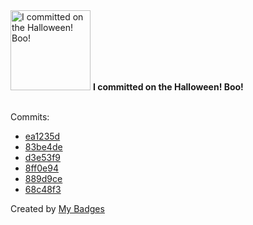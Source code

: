 <img src="https://my-badges.github.io/my-badges/spooky-commit.png" alt="I committed on the Halloween! Boo!" title="I committed on the Halloween! Boo!" width="128">
<strong>I committed on the Halloween! Boo!</strong>
<br><br>

Commits:

- <a href="https://github.com/dudeperf3ct/dudeperf3ct.github.io/commit/ea1235d734792c7d722826ae45895efbb3395937">ea1235d</a>
- <a href="https://github.com/fuzzylabs/ecomlops/commit/83be4dec7cc5c4e2dddba8cd72da200a41aaf860">83be4de</a>
- <a href="https://github.com/dudeperf3ct/archive-blog/commit/d3e53f92fe08d296d2058448b9c8b9aa5e3b2680">d3e53f9</a>
- <a href="https://github.com/dudeperf3ct/archive-blog/commit/8ff0e94e55edd21b38604966aac707e05549b110">8ff0e94</a>
- <a href="https://github.com/dudeperf3ct/archive-blog/commit/889d9ce515128244f1e97e3fc257c9bd213e7102">889d9ce</a>
- <a href="https://github.com/dudeperf3ct/archive-blog/commit/68c48f3ab15ec4fc56a4102857ba96e76a71b6e9">68c48f3</a>


Created by <a href="https://github.com/my-badges/my-badges">My Badges</a>